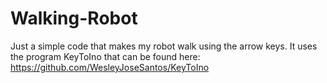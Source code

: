 # Walking-Robot
Just a simple code that makes my robot walk using the arrow keys. It uses the program KeyToIno that can be found here: https://github.com/WesleyJoseSantos/KeyToIno
